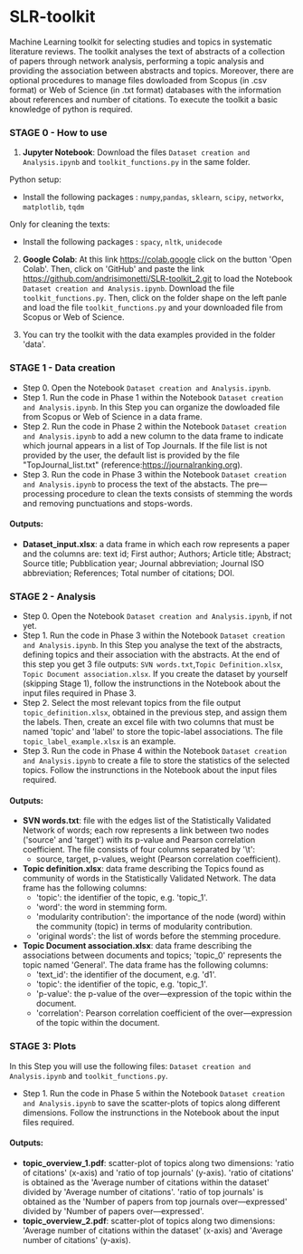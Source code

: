 # SLR-toolkit
Machine Learning toolkit for selecting studies and topics in systematic literature reviews. The toolkit analyses the text of abstracts of a collection of papers through network analysis, performing a topic analysis and providing the association between abstracts and topics.
Moreover, there are optional procedures to manage files dowloaded from Scopus (in .csv format) or Web of Science (in .txt format) databases with the information about references and number of citations. To execute the toolkit a basic knowledge of python is required.


### STAGE 0 - How to use
1. **Jupyter Notebook**: Download the files `Dataset creation and Analysis.ipynb` and `toolkit_functions.py` in the same folder.

Python setup: 
- Install the following packages : `numpy`,`pandas`, `sklearn`, `scipy`, `networkx`, `matplotlib`, `tqdm`

Only for cleaning the texts:
 - Install the following packages : `spacy`, `nltk`, `unidecode`


2. **Google Colab**: At this link https://colab.google click on the button 'Open Colab'. Then, click on 'GitHub' and paste the link https://github.com/andrisimonetti/SLR-toolkit_2.git to load the Notebook `Dataset creation and Analysis.ipynb`. Download the file `toolkit_functions.py`. Then, click on the folder shape on the left panle and load the file `toolkit_functions.py` and your downloaded file from Scopus or Web of Science.


3. You can try the toolkit with the data examples provided in the folder 'data'.



### STAGE 1 - Data creation
- Step 0. Open the Notebook `Dataset creation and Analysis.ipynb`.
- Step 1. Run the code in Phase 1 within the Notebook `Dataset creation and Analysis.ipynb`. In this Step you can organize the dowloaded file from Scopus or Web of Science in a data frame.
- Step 2. Run the code in Phase 2 within the Notebook `Dataset creation and Analysis.ipynb` to add a new column to the data frame to indicate which journal appears in a list of Top Journals. If the file list is not provided by the user, the default list is provided by the file "TopJournal_list.txt" (reference:https://journalranking.org).
- Step 3. Run the code in Phase 3 within the Notebook `Dataset creation and Analysis.ipynb` to process the text of the abstacts. The pre—processing procedure to clean the texts consists of stemming the words and removing punctuations and stops-words.

#### Outputs:
- **Dataset_input.xlsx**: a data frame in which each row represents a paper and the columns are:
text id; First author; Authors; Article title; Abstract; Source title; Pubblication year; Journal abbreviation; Journal ISO abbreviation; References; Total number of citations; DOI.


### STAGE 2 - Analysis
- Step 0. Open the Notebook `Dataset creation and Analysis.ipynb`, if not yet.
- Step 1. Run the code in Phase 3 within the Notebook `Dataset creation and Analysis.ipynb`. In this Step you analyse the text of the abstracts, defining topics and their association with the abstracts. At the end of this step you get 3 file outputs: `SVN words.txt`,`Topic Definition.xlsx`, `Topic Document association.xlsx`. If you create the dataset by yourself (skipping Stage 1), follow the instrunctions in the Notebook about the input files required in Phase 3.
- Step 2. Select the most relevant topics from the file output `topic_definition.xlsx`, obtained in the previous step, and assign them the labels. Then, create an excel file with two columns that must be named 'topic' and 'label' to store the topic-label associations. The file  `topic_label_example.xlsx` is an example.
- Step 3. Run the code in Phase 4 within the Notebook `Dataset creation and Analysis.ipynb` to create a file to store the statistics of the selected topics. Follow the instrunctions in the Notebook about the input files required.

#### Outputs:
- **SVN words.txt**: file with the edges list of the Statistically Validated Network of words; each row represents a link between two nodes ('source' and 'target') with its p-value and Pearson correlation coefficient. The file consists of four columns separated by '\t':
    - source, target, p-values, weight (Pearson correlation coefficient).
- **Topic definition.xlsx**: data frame describing the Topics found as community of words in the Statistically Validated Network. The data frame has the following columns:
    - 'topic': the identifier of the topic, e.g. 'topic_1'.
    - 'word': the word in stemming form.
    - 'modularity contribution': the importance of the node (word) within the community (topic) in terms of modularity contribution.
    - 'original words': the list of words before the stemming procedure.
- **Topic Document association.xlsx**: data frame describing the associations between documents and topics; 'topic_0' represents the topic named 'General'.  The data frame has the following columns:
    - 'text_id': the identifier of the document, e.g. 'd1'.
    - 'topic': the identifier of the topic, e.g. 'topic_1'.
    - 'p-value': the p-value of the over—expression of the topic within the document.
    - 'correlation': Pearson correlation coefficient of the over—expression of the topic within the document.

   
### STAGE 3: Plots
In this Step you will use the following files: `Dataset creation and Analysis.ipynb` and `toolkit_functions.py`.
- Step 1. Run the code in Phase 5 within the Notebook `Dataset creation and Analysis.ipynb` to save the scatter-plots of topics along different dimensions. Follow the instrunctions in the Notebook about the input files required.

#### Outputs:
- **topic_overview_1.pdf**: scatter-plot of topics along two dimensions: 'ratio of citations' (x-axis) and 'ratio of top journals' (y-axis). 'ratio of citations' is obtained as the 'Average number of citations within the dataset' divided by 'Average number of citations'. 'ratio of top journals' is obtained as the 'Number of papers from top journals over—expressed' divided by 'Number of papers over—expressed'.
- **topic_overview_2.pdf**: scatter-plot of topics along two dimensions: 'Average number of citations within the dataset' (x-axis) and 'Average number of citations' (y-axis).
